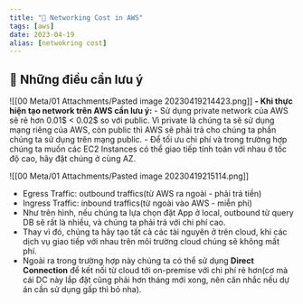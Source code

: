 ```yaml
---
title: "🌱 Networking Cost in AWS"
tags: [aws]
date: 2023-04-19
alias: [netwokring cost]
---
```


## 🌿 Những điều cần lưu ý
![[00 Meta/01 Attachments/Pasted image 20230419214423.png]]
**- Khi thực hiện tạo network trên AWS cần lưu ý:**
	- Sử dụng private network của AWS sẽ rẻ hơn 0.01$ < 0.02$ so với public. Vì private là chúng ta sẽ sử dụng mạng riêng của AWS, còn public thì AWS sẽ phải trả cho chúng ta phần chúng ta sử dụng trên mạng public.
	- Để tối ưu chi phí và trong trường hợp chúng ta muốn các EC2 Instances có thể giao tiếp tính toán với nhau ở tốc độ cao, hãy đặt chúng ở cùng AZ.

![[00 Meta/01 Attachments/Pasted image 20230419215114.png]]
- Egress Traffic: outbound traffics(từ AWS ra ngoài - phải trả tiền)
- Ingress Traffic: inbound traffics(từ ngoài vào AWS - miễn phí)
- Như trên hình, nếu chúng ta lựa chọn đặt App ở local, outbound từ query DB sẽ rất là nhiều, và chúng ta phải trả với chi phí cao.
- Thay vì đó, chúng ta hãy tạo tất cả các tài nguyên ở trên cloud, khi các dịch vụ giao tiếp với nhau trên môi trường cloud chúng sẽ không mất phí.
- Ngoài ra trong trường hợp này chúng ta có thể sử dụng **Direct Connection** để kết nối từ cloud tới on-premise với chi phí rẻ hơn(cơ mà cái DC này lắp đặt cũng phải hơn tháng mới xong, nên cân nhắc nếu dự án cần sử dụng gấp thì bỏ nha).

